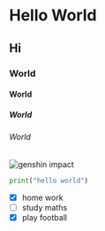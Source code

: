 # Hello World 
## Hi
### World
#### World
##### World
###### World
![genshin impact](https://imgs.search.brave.com/ZKcJaiRhyevY4j97P-nHhg40LrEnDd55_6dAISpaCRQ/rs:fit:860:0:0:0/g:ce/aHR0cHM6Ly93d3cu/ZGV4ZXJ0by5jb20v/Y2RuLWltYWdlL3dw/LWNvbnRlbnQvdXBs/b2Fkcy8yMDIyLzA2/LzI0L1doZXJlLXRv/LWZpbmQteW91ci1H/ZW5zaGluLUltcGFj/dC1zY3JlZW5zaG90/cy1vbi1QUzUtMTAy/NHg2NTAuanBnP3dp/ZHRoPTEyMDAmcXVh/bGl0eT03NSZmb3Jt/YXQ9YXV0bw)

```python
print("hello world")
```
- [X] home work
- [ ] study maths
- [X] play football
